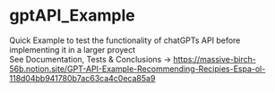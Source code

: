 # gptAPI_Example
Quick Example to test the functionality of chatGPTs API before implementing it in a larger proyect  
See Documentation, Tests & Conclusions -> https://massive-birch-56b.notion.site/GPT-API-Example-Recommending-Recipies-Espa-ol-118d04bb941780b7ac63ca4c0eca85a9
